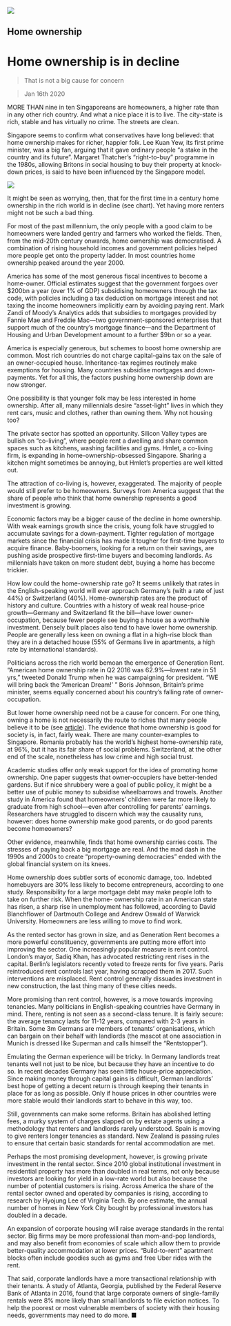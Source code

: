 ![](./images/20200118_SRP070_0.jpg)

## Home ownership

# Home ownership is in decline

> That is not a big cause for concern

> Jan 16th 2020

MORE THAN nine in ten Singaporeans are homeowners, a higher rate than in any other rich country. And what a nice place it is to live. The city-state is rich, stable and has virtually no crime. The streets are clean.

Singapore seems to confirm what conservatives have long believed: that home ownership makes for richer, happier folk. Lee Kuan Yew, its first prime minister, was a big fan, arguing that it gave ordinary people “a stake in the country and its future”. Margaret Thatcher’s “right-to-buy” programme in the 1980s, allowing Britons in social housing to buy their property at knock-down prices, is said to have been influenced by the Singapore model.

![](./images/20200118_SRC523.png)

It might be seen as worrying, then, that for the first time in a century home ownership in the rich world is in decline (see chart). Yet having more renters might not be such a bad thing.

For most of the past millennium, the only people with a good claim to be homeowners were landed gentry and farmers who worked the fields. Then, from the mid-20th century onwards, home ownership was democratised. A combination of rising household incomes and government policies helped more people get onto the property ladder. In most countries home ownership peaked around the year 2000.

America has some of the most generous fiscal incentives to become a home-owner. Official estimates suggest that the government forgoes over $200bn a year (over 1% of GDP) subsidising homeowners through the tax code, with policies including a tax deduction on mortgage interest and not taxing the income homeowners implicitly earn by avoiding paying rent. Mark Zandi of Moody’s Analytics adds that subsidies to mortgages provided by Fannie Mae and Freddie Mac—two government-sponsored enterprises that support much of the country’s mortgage finance—and the Department of Housing and Urban Development amount to a further $9bn or so a year.

America is especially generous, but schemes to boost home ownership are common. Most rich countries do not charge capital-gains tax on the sale of an owner-occupied house. Inheritance-tax regimes routinely make exemptions for housing. Many countries subsidise mortgages and down-payments. Yet for all this, the factors pushing home ownership down are now stronger.

One possibility is that younger folk may be less interested in home ownership. After all, many millennials desire “asset-light” lives in which they rent cars, music and clothes, rather than owning them. Why not housing too?

The private sector has spotted an opportunity. Silicon Valley types are bullish on “co-living”, where people rent a dwelling and share common spaces such as kitchens, washing facilities and gyms. Hmlet, a co-living firm, is expanding in home-ownership-obsessed Singapore. Sharing a kitchen might sometimes be annoying, but Hmlet’s properties are well kitted out.

The attraction of co-living is, however, exaggerated. The majority of people would still prefer to be homeowners. Surveys from America suggest that the share of people who think that home ownership represents a good investment is growing.

Economic factors may be a bigger cause of the decline in home ownership. With weak earnings growth since the crisis, young folk have struggled to accumulate savings for a down-payment. Tighter regulation of mortgage markets since the financial crisis has made it tougher for first-time buyers to acquire finance. Baby-boomers, looking for a return on their savings, are pushing aside prospective first-time buyers and becoming landlords. As millennials have taken on more student debt, buying a home has become trickier.

How low could the home-ownership rate go? It seems unlikely that rates in the English-speaking world will ever approach Germany’s (with a rate of just 44%) or Switzerland (40%). Home-ownership rates are the product of history and culture. Countries with a history of weak real house-price growth—Germany and Switzerland fit the bill—have lower owner-occupation, because fewer people see buying a house as a worthwhile investment. Densely built places also tend to have lower home ownership. People are generally less keen on owning a flat in a high-rise block than they are in a detached house (55% of Germans live in apartments, a high rate by international standards).

Politicians across the rich world bemoan the emergence of Generation Rent. “American home ownership rate in Q2 2016 was 62.9%—lowest rate in 51 yrs,” tweeted Donald Trump when he was campaigning for president. “WE will bring back the ‘American Dream!’ ” Boris Johnson, Britain’s prime minister, seems equally concerned about his country’s falling rate of owner-occupation.

But lower home ownership need not be a cause for concern. For one thing, owning a home is not necessarily the route to riches that many people believe it to be (see [article](https://www.economist.com//special-report/2020/01/16/owner-occupation-is-not-always-a-better-deal-than-renting)). The evidence that home ownership is good for society is, in fact, fairly weak. There are many counter-examples to Singapore. Romania probably has the world’s highest home-ownership rate, at 96%, but it has its fair share of social problems. Switzerland, at the other end of the scale, nonetheless has low crime and high social trust.

Academic studies offer only weak support for the idea of promoting home ownership. One paper suggests that owner-occupiers have better-tended gardens. But if nice shrubbery were a goal of public policy, it might be a better use of public money to subsidise wheelbarrows and trowels. Another study in America found that homeowners’ children were far more likely to graduate from high school—even after controlling for parents’ earnings. Researchers have struggled to discern which way the causality runs, however: does home ownership make good parents, or do good parents become homeowners?

Other evidence, meanwhile, finds that home ownership carries costs. The stresses of paying back a big mortgage are real. And the mad dash in the 1990s and 2000s to create “property-owning democracies” ended with the global financial system on its knees.

Home ownership does subtler sorts of economic damage, too. Indebted homebuyers are 30% less likely to become entrepreneurs, according to one study. Responsibility for a large mortgage debt may make people loth to take on further risk. When the home- ownership rate in an American state has risen, a sharp rise in unemployment has followed, according to David Blanchflower of Dartmouth College and Andrew Oswald of Warwick University. Homeowners are less willing to move to find work.

As the rented sector has grown in size, and as Generation Rent becomes a more powerful constituency, governments are putting more effort into improving the sector. One increasingly popular measure is rent control. London’s mayor, Sadiq Khan, has advocated restricting rent rises in the capital. Berlin’s legislators recently voted to freeze rents for five years. Paris reintroduced rent controls last year, having scrapped them in 2017. Such interventions are misplaced. Rent control generally dissuades investment in new construction, the last thing many of these cities needs.

More promising than rent control, however, is a move towards improving tenancies. Many politicians in English-speaking countries have Germany in mind. There, renting is not seen as a second-class tenure. It is fairly secure: the average tenancy lasts for 11-12 years, compared with 2-3 years in Britain. Some 3m Germans are members of tenants’ organisations, which can bargain on their behalf with landlords (the mascot at one association in Munich is dressed like Superman and calls himself the “Rentstopper”).

Emulating the German experience will be tricky. In Germany landlords treat tenants well not just to be nice, but because they have an incentive to do so. In recent decades Germany has seen little house-price appreciation. Since making money through capital gains is difficult, German landlords’ best hope of getting a decent return is through keeping their tenants in place for as long as possible. Only if house prices in other countries were more stable would their landlords start to behave in this way, too.

Still, governments can make some reforms. Britain has abolished letting fees, a murky system of charges slapped on by estate agents using a methodology that renters and landlords rarely understood. Spain is moving to give renters longer tenancies as standard. New Zealand is passing rules to ensure that certain basic standards for rental accommodation are met.

Perhaps the most promising development, however, is growing private investment in the rental sector. Since 2010 global institutional investment in residential property has more than doubled in real terms, not only because investors are looking for yield in a low-rate world but also because the number of potential customers is rising. Across America the share of the rental sector owned and operated by companies is rising, according to research by Hyojung Lee of Virginia Tech. By one estimate, the annual number of homes in New York City bought by professional investors has doubled in a decade.

An expansion of corporate housing will raise average standards in the rental sector. Big firms may be more professional than mom-and-pop landlords, and may also benefit from economies of scale which allow them to provide better-quality accommodation at lower prices. “Build-to-rent” apartment blocks often include goodies such as gyms and free Uber rides with the rent.

That said, corporate landlords have a more transactional relationship with their tenants. A study of Atlanta, Georgia, published by the Federal Reserve Bank of Atlanta in 2016, found that large corporate owners of single-family rentals were 8% more likely than small landlords to file eviction notices. To help the poorest or most vulnerable members of society with their housing needs, governments may need to do more. ■